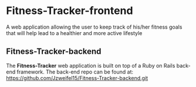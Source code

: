 # Fitness-Tracker-frontend
 A web application allowing the user to keep track of his/her fitness goals that will help lead to a healthier and more active lifestyle

## Fitness-Tracker-backend
The __Fitness-Tracker__ web application is built on top of a Ruby on Rails back-end framework.
The back-end repo can be found at: https://github.com/Jzweifel15/Fitness-Tracker-backend.git 